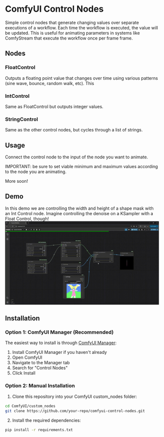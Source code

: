# ComfyUI Control Nodes

Simple control nodes that generate changing values over separate executions of a workflow. Each time the workflow is executed, the value will be updated. This is useful for animating parameters in systems like ComfyStream that execute the workflow once per frame frame.


## Nodes

### FloatControl
Outputs a floating point value that changes over time using various patterns (sine wave, bounce, random walk, etc). This

### IntControl 
Same as FloatControl but outputs integer values.

### StringControl
Same as the other control nodes, but cycles through a list of strings.

## Usage
Connect the control node to the input of the node you want to animate.

IMPORTANT: be sure to set viable minimum and maximum values according to the node you are animating.

More soon!

## Demo
In this  demo we are controlling the width and height of a shape mask with an Int Control node. Imagine controlling the denoise on a KSampler with a Float Control, though!
![Value Control Demo](assets/ValueControl.gif)



## Installation

### Option 1: ComfyUI Manager (Recommended)
The easiest way to install is through [ComfyUI Manager](https://github.com/ltdrdata/ComfyUI-Manager):
1. Install ComfyUI Manager if you haven't already
2. Open ComfyUI
3. Navigate to the Manager tab
4. Search for "Control Nodes"
5. Click Install

### Option 2: Manual Installation
1. Clone this repository into your ComfyUI custom_nodes folder:
```bash
cd ComfyUI/custom_nodes
git clone https://github.com/your-repo/comfyui-control-nodes.git
```

2. Install the required dependencies:
```bash
pip install -r requirements.txt
```